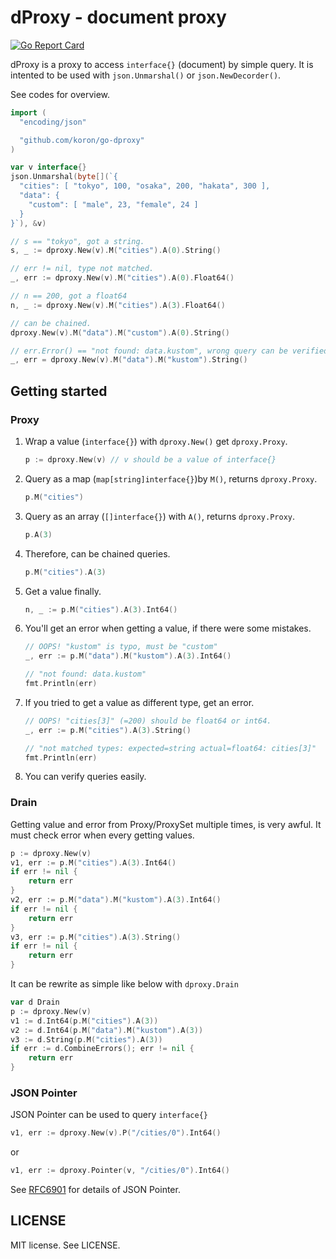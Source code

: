 # dProxy - document proxy

[![Go Report Card](https://goreportcard.com/badge/github.com/koron/go-dproxy)](https://goreportcard.com/report/github.com/koron/go-dproxy)

dProxy is a proxy to access `interface{}` (document) by simple query.
It is intented to be used with `json.Unmarshal()` or `json.NewDecorder()`.

See codes for overview.

```go
import (
  "encoding/json"

  "github.com/koron/go-dproxy"
)

var v interface{}
json.Unmarshal(byte[](`{
  "cities": [ "tokyo", 100, "osaka", 200, "hakata", 300 ],
  "data": {
    "custom": [ "male", 23, "female", 24 ]
  }
}`), &v)

// s == "tokyo", got a string.
s, _ := dproxy.New(v).M("cities").A(0).String()

// err != nil, type not matched.
_, err := dproxy.New(v).M("cities").A(0).Float64()

// n == 200, got a float64
n, _ := dproxy.New(v).M("cities").A(3).Float64()

// can be chained.
dproxy.New(v).M("data").M("custom").A(0).String()

// err.Error() == "not found: data.kustom", wrong query can be verified.
_, err = dproxy.New(v).M("data").M("kustom").String()
```


## Getting started

### Proxy

1.  Wrap a value (`interface{}`) with `dproxy.New()` get `dproxy.Proxy`.

    ```go
    p := dproxy.New(v) // v should be a value of interface{}
    ```

2.  Query as a map (`map[string]interface{}`)by `M()`, returns `dproxy.Proxy`.

    ```go
    p.M("cities")
    ```

3.  Query as an array (`[]interface{}`) with `A()`, returns `dproxy.Proxy`.

    ```go
    p.A(3)
    ```

4.  Therefore, can be chained queries.

    ```go
    p.M("cities").A(3)
    ```

5.  Get a value finally.

    ```go
    n, _ := p.M("cities").A(3).Int64()
    ```

6.  You'll get an error when getting a value, if there were some mistakes.

    ```go
    // OOPS! "kustom" is typo, must be "custom"
    _, err := p.M("data").M("kustom").A(3).Int64()

    // "not found: data.kustom"
    fmt.Println(err)
    ```

7.  If you tried to get a value as different type, get an error.

    ```go
    // OOPS! "cities[3]" (=200) should be float64 or int64.
    _, err := p.M("cities").A(3).String()

    // "not matched types: expected=string actual=float64: cities[3]"
    fmt.Println(err)
    ```

8.  You can verify queries easily.

### Drain

Getting value and error from Proxy/ProxySet multiple times, is very awful.
It must check error when every getting values.

```go
p := dproxy.New(v)
v1, err := p.M("cities").A(3).Int64()
if err != nil {
    return err
}
v2, err := p.M("data").M("kustom").A(3).Int64()
if err != nil {
    return err
}
v3, err := p.M("cities").A(3).String()
if err != nil {
    return err
}
```

It can be rewrite as simple like below with `dproxy.Drain`

```go
var d Drain
p := dproxy.New(v)
v1 := d.Int64(p.M("cities").A(3))
v2 := d.Int64(p.M("data").M("kustom").A(3))
v3 := d.String(p.M("cities").A(3))
if err := d.CombineErrors(); err != nil {
    return err
}
```

### JSON Pointer

JSON Pointer can be used to query `interface{}`

```go
v1, err := dproxy.New(v).P("/cities/0").Int64()
```

or

```go
v1, err := dproxy.Pointer(v, "/cities/0").Int64()
```

See [RFC6901][1] for details of JSON Pointer.


## LICENSE

MIT license.  See LICENSE.

[1]: https://tools.ietf.org/html/rfc6901
